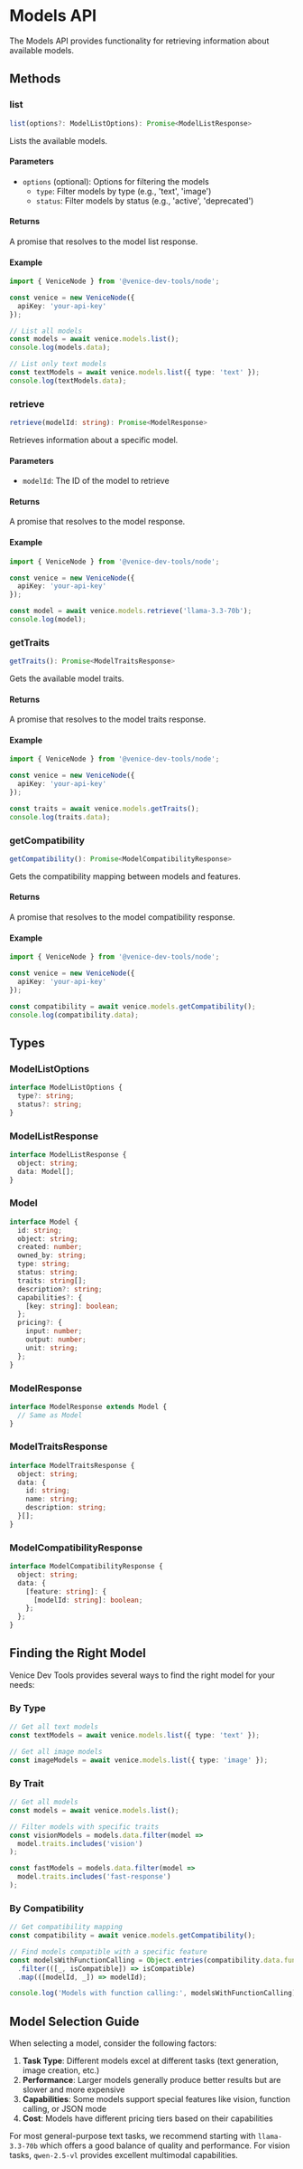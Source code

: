 # Models API

The Models API provides functionality for retrieving information about available models.

## Methods

### list

```typescript
list(options?: ModelListOptions): Promise<ModelListResponse>
```

Lists the available models.

#### Parameters

- `options` (optional): Options for filtering the models
  - `type`: Filter models by type (e.g., 'text', 'image')
  - `status`: Filter models by status (e.g., 'active', 'deprecated')

#### Returns

A promise that resolves to the model list response.

#### Example

```typescript
import { VeniceNode } from '@venice-dev-tools/node';

const venice = new VeniceNode({
  apiKey: 'your-api-key'
});

// List all models
const models = await venice.models.list();
console.log(models.data);

// List only text models
const textModels = await venice.models.list({ type: 'text' });
console.log(textModels.data);
```

### retrieve

```typescript
retrieve(modelId: string): Promise<ModelResponse>
```

Retrieves information about a specific model.

#### Parameters

- `modelId`: The ID of the model to retrieve

#### Returns

A promise that resolves to the model response.

#### Example

```typescript
import { VeniceNode } from '@venice-dev-tools/node';

const venice = new VeniceNode({
  apiKey: 'your-api-key'
});

const model = await venice.models.retrieve('llama-3.3-70b');
console.log(model);
```

### getTraits

```typescript
getTraits(): Promise<ModelTraitsResponse>
```

Gets the available model traits.

#### Returns

A promise that resolves to the model traits response.

#### Example

```typescript
import { VeniceNode } from '@venice-dev-tools/node';

const venice = new VeniceNode({
  apiKey: 'your-api-key'
});

const traits = await venice.models.getTraits();
console.log(traits.data);
```

### getCompatibility

```typescript
getCompatibility(): Promise<ModelCompatibilityResponse>
```

Gets the compatibility mapping between models and features.

#### Returns

A promise that resolves to the model compatibility response.

#### Example

```typescript
import { VeniceNode } from '@venice-dev-tools/node';

const venice = new VeniceNode({
  apiKey: 'your-api-key'
});

const compatibility = await venice.models.getCompatibility();
console.log(compatibility.data);
```

## Types

### ModelListOptions

```typescript
interface ModelListOptions {
  type?: string;
  status?: string;
}
```

### ModelListResponse

```typescript
interface ModelListResponse {
  object: string;
  data: Model[];
}
```

### Model

```typescript
interface Model {
  id: string;
  object: string;
  created: number;
  owned_by: string;
  type: string;
  status: string;
  traits: string[];
  description?: string;
  capabilities?: {
    [key: string]: boolean;
  };
  pricing?: {
    input: number;
    output: number;
    unit: string;
  };
}
```

### ModelResponse

```typescript
interface ModelResponse extends Model {
  // Same as Model
}
```

### ModelTraitsResponse

```typescript
interface ModelTraitsResponse {
  object: string;
  data: {
    id: string;
    name: string;
    description: string;
  }[];
}
```

### ModelCompatibilityResponse

```typescript
interface ModelCompatibilityResponse {
  object: string;
  data: {
    [feature: string]: {
      [modelId: string]: boolean;
    };
  };
}
```

## Finding the Right Model

Venice Dev Tools provides several ways to find the right model for your needs:

### By Type

```typescript
// Get all text models
const textModels = await venice.models.list({ type: 'text' });

// Get all image models
const imageModels = await venice.models.list({ type: 'image' });
```

### By Trait

```typescript
// Get all models
const models = await venice.models.list();

// Filter models with specific traits
const visionModels = models.data.filter(model => 
  model.traits.includes('vision')
);

const fastModels = models.data.filter(model => 
  model.traits.includes('fast-response')
);
```

### By Compatibility

```typescript
// Get compatibility mapping
const compatibility = await venice.models.getCompatibility();

// Find models compatible with a specific feature
const modelsWithFunctionCalling = Object.entries(compatibility.data.function_calling)
  .filter(([_, isCompatible]) => isCompatible)
  .map(([modelId, _]) => modelId);

console.log('Models with function calling:', modelsWithFunctionCalling);
```

## Model Selection Guide

When selecting a model, consider the following factors:

1. **Task Type**: Different models excel at different tasks (text generation, image creation, etc.)
2. **Performance**: Larger models generally produce better results but are slower and more expensive
3. **Capabilities**: Some models support special features like vision, function calling, or JSON mode
4. **Cost**: Models have different pricing tiers based on their capabilities

For most general-purpose text tasks, we recommend starting with `llama-3.3-70b` which offers a good balance of quality and performance. For vision tasks, `qwen-2.5-vl` provides excellent multimodal capabilities.